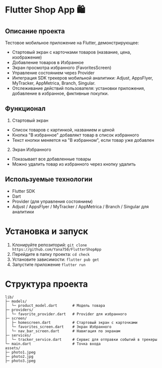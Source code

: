 # Flutter Shop App 🛍️
## Описание проекта
Тестовое мобильное приложение на Flutter, демонстрирующее:
- Стартовый экран с карточками товаров (название, цена, изображение)
- Добавление товаров в Избранное
- Экран просмотра избранного (FavoritesScreen)
- Управление состоянием через Provider
- Интеграция SDK трекеров мобильной аналитики: Adjust, AppsFlyer, MyTracker, AppMetrica, Branch, Singular. 
- Отслеживание действий пользователя: установки приложения, добавление в избранное, фиктивные покупки.

## Функционал
1. Стартовый экран
- Список товаров с картинкой, названием и ценой
- Кнопка "В избранное" добавлякт товар в список избранного
- Текст кнопки меняется на "В избранном", если товар уже добавлен
2. Экран Избранного
- Показывает все добавленные товары
- Можно удалить товар из избранного через кнопку удалить

## Используемые технологии
- Flutter SDK
- Dart
- Provider (для управления состоянием)
- Adjust / AppsFlyer / MyTracker / AppMetrica / Branch / Singular для аналитики

# Установка и запуск
1. Клонируйте репозиторий:
`git clone https://github.com/Yana750/FlutterShopApp`
2. Перейдите в папку проекта:
`cd check`
3. Установите зависимости:
`flutter pub get`
4. Запустите приложение
`flutter run`

# Структура проекта
```
lib/
├─ models/
│  └─ product_model.dart       # Модель товара
├─ providers/
│  └─ favorite_provider.dart   # Provider для избранного
├─ screen/
│  ├─ homescreen.dart          # Стартовый экран с карточками
│  └─ favorites_screen.dart    # Экран Избранного
│  └─ nav_bar_screen.dart      # Навигация по экранам 
├─ services/
│  └─ tracker_service.dart     # Сервис для отправки событий в трекеры
└─ main.dart                   # Точка входа
assets/
├─ photo1.jpeg
├─ photo2.jpg
├─ photo3.jpeg
```
